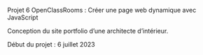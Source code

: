 Projet 6 OpenClassRooms : Créer une page web dynamique avec JavaScript

Conception du site portfolio d’une architecte d’intérieur.

Début du projet : 6 juillet 2023
